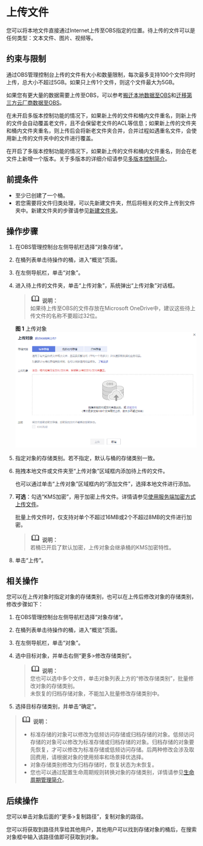 # 上传文件<a name="zh-cn_topic_0045829661"></a>

您可以将本地文件直接通过Internet上传至OBS指定的位置。待上传的文件可以是任何类型：文本文件、图片、视频等。

## 约束与限制<a name="section18977121134313"></a>

通过OBS管理控制台上传的文件有大小和数量限制，每次最多支持100个文件同时上传，总大小不超过5GB。如果只上传1个文件，则这个文件最大为5GB。

如果您有更大量的数据需要上传至OBS，可以参考[搬迁本地数据至OBS](https://support.huaweicloud.com/bestpractice-obs/obs_05_0110.html)和[迁移第三方云厂商数据至OBS](https://support.huaweicloud.com/bestpractice-obs/obs_05_0210.html)。

在未开启多版本控制功能的情况下，如果新上传的文件和桶内文件重名，则新上传的文件会自动覆盖老文件，且不会保留老文件的ACL等信息；如果新上传的文件夹和桶内文件夹重名，则上传后会将新老文件夹合并，合并过程如遇重名文件，会使用新上传的文件夹中的文件进行覆盖。

在开启了多版本控制功能的情况下，如果新上传的文件和桶内文件重名，则会在老文件上新增一个版本。关于多版本的详细介绍请参见[多版本控制简介](多版本控制简介.md)。

## 前提条件<a name="section1750515815466"></a>

-   至少已创建了一个桶。
-   若您需要将文件归类处理，可以先新建文件夹，然后将相关的文件上传到文件夹中。新建文件夹的步骤请参见[新建文件夹](新建文件夹.md)。

## 操作步骤<a name="section64292661113931"></a>

1.  在OBS管理控制台左侧导航栏选择“对象存储“。
2.  在桶列表单击待操作的桶，进入“概览”页面。
3.  在左侧导航栏，单击“对象”。
4.  进入待上传的文件夹，单击“上传对象”，系统弹出“上传对象”对话框。

    >![](public_sys-resources/icon-note.gif) **说明：**   
    >如果待上传至OBS的文件存放在Microsoft OneDrive中，建议这些待上传文件的名称不要超过32位。  

    **图 1**  上传对象<a name="obs_03_0307_fig188654349118"></a>  
    ![](figures/上传对象.png "上传对象")

5.  指定对象的存储类别。若不指定，默认与桶的存储类别一致。
6.  拖拽本地文件或文件夹至“上传对象”区域框内添加待上传的文件。

    也可以通过单击“上传对象”区域框内的“添加文件”，选择本地文件进行添加。

7.  **可选**：勾选“KMS加密”，用于加密上传文件。详情请参见[使用服务端加密方式上传文件](使用服务端加密方式上传文件.md)。

    批量上传文件时，仅支持对单个不超过16MB或2个不超过8MB的文件进行加密。

    >![](public_sys-resources/icon-note.gif) **说明：**   
    >若桶已开启了默认加密，上传对象会继承桶的KMS加密特性。  

8.  单击“上传”。

## 相关操作<a name="section2680481145652"></a>

您可以在上传对象时指定对象的存储类别，也可以在上传后修改对象的存储类别，修改步骤如下：

1.  在OBS管理控制台左侧导航栏选择“对象存储“。
2.  在桶列表单击待操作的桶，进入“概览”页面。
3.  在左侧导航栏，单击“对象”。
4.  选中目标对象，并单击右侧“更多\>修改存储类别”。

    >![](public_sys-resources/icon-note.gif) **说明：**   
    >您也可以选中多个文件，单击对象列表上方的“修改存储类别”，批量修改对象的存储类别。  
    >未恢复的归档存储对象，不能加入批量修改存储类别中。  

5.  选择目标存储类别，并单击“确定”。

>![](public_sys-resources/icon-note.gif) **说明：**   
>-   标准存储的对象可以修改为低频访问存储或归档存储的对象。低频访问存储的对象可以修改为标准存储或归档存储的对象。归档存储的对象要先恢复，才可以修改为标准存储或低频访问存储。后两种修改会涉及取回费用，请根据对象的使用频率和场景择优选择。  
>-   对象存储类别修改为归档存储时，恢复状态为未恢复。  
>-   您也可以通过配置生命周期规则转换对象的存储类别，详情请参见[生命周期管理简介](生命周期管理简介.md)。  

## 后续操作<a name="section6158112111499"></a>

您可以单击对象后面的“更多\>复制路径”，复制对象的路径。

您可以将获取到路径共享给其他用户，其他用户可以找到存储对象的桶后，在搜索对象框中输入该路径值即可获取到对象。

